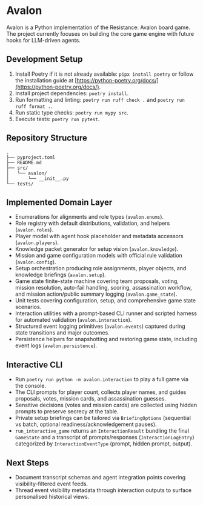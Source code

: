 # Avalon

Avalon is a Python implementation of the Resistance: Avalon board game. The project currently focuses on building the core game engine with future hooks for LLM-driven agents.

## Development Setup

1. Install Poetry if it is not already available: `pipx install poetry` or follow the installation guide at [https://python-poetry.org/docs/](https://python-poetry.org/docs/).
2. Install project dependencies: `poetry install`.
3. Run formatting and linting: `poetry run ruff check .` and `poetry run ruff format .`.
4. Run static type checks: `poetry run mypy src`.
5. Execute tests: `poetry run pytest`.

## Repository Structure

```
.
├── pyproject.toml
├── README.md
├── src/
│   └── avalon/
│       └── __init__.py
└── tests/
```

## Implemented Domain Layer

- Enumerations for alignments and role types (`avalon.enums`).
- Role registry with default distributions, validation, and helpers (`avalon.roles`).
- Player model with agent hook placeholder and metadata accessors (`avalon.players`).
- Knowledge packet generator for setup vision (`avalon.knowledge`).
- Mission and game configuration models with official rule validation (`avalon.config`).
- Setup orchestration producing role assignments, player objects, and knowledge briefings (`avalon.setup`).
- Game state finite-state machine covering team proposals, voting, mission resolution, auto-fail handling, scoring, assassination workflow, and mission action/public summary logging (`avalon.game_state`).
- Unit tests covering configuration, setup, and comprehensive game state scenarios.
- Interaction utilities with a prompt-based CLI runner and scripted harness for automated validation (`avalon.interaction`).
- Structured event logging primitives (`avalon.events`) captured during state transitions and major outcomes.
- Persistence helpers for snapshotting and restoring game state, including event logs (`avalon.persistence`).

## Interactive CLI

- Run `poetry run python -m avalon.interaction` to play a full game via the console.
- The CLI prompts for player count, collects player names, and guides proposals, votes, mission cards, and assassination guesses.
- Sensitive decisions (votes and mission cards) are collected using hidden prompts to preserve secrecy at the table.
- Private setup briefings can be tailored via `BriefingOptions` (sequential vs batch, optional readiness/acknowledgement pauses).
- `run_interactive_game` returns an `InteractionResult` bundling the final `GameState` and a transcript of prompts/responses (`InteractionLogEntry`) categorized by `InteractionEventType` (prompt, hidden prompt, output).

## Next Steps

- Document transcript schemas and agent integration points covering visibility-filtered event feeds.
- Thread event visibility metadata through interaction outputs to surface personalised historical views.
